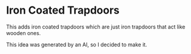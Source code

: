 # Iron Coated Trapdoors

This adds iron coated trapdoors which are just iron trapdoors that act like wooden ones.

This idea was generated by an AI, so I decided to make it.
